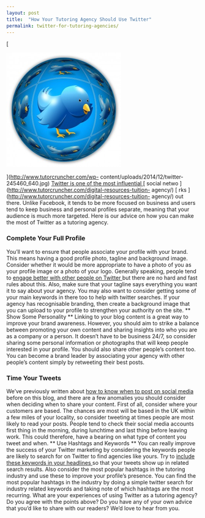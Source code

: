 ```yaml
---
layout: post
title:  "How Your Tutoring Agency Should Use Twitter"
permalink: twitter-for-tutoring-agencies/
---
```

[

<div class="img-holder full-width">
   <img src="/img/blogs/twitter-245460_640-300x300.jpg" alt-text="Twitter "/>
</div>

](http://www.tutorcruncher.com/wp-
content/uploads/2014/12/twitter-245460_640.jpg) [ Twitter is one of the most
influential ](http://www.tutorcruncher.com/digital-resources-tuition-agency/)
[ social netwo ](http://www.tutorcruncher.com/digital-resources-tuition-
agency/) [ rks ](http://www.tutorcruncher.com/digital-resources-tuition-
agency/) out there. Unlike Facebook, it tends to be more focused on business
and users tend to keep business and personal profiles separate, meaning that
your audience is much more targeted. Here is our advice on how you can make
the most of Twitter as a tutoring agency. 

### Complete Your Full Profile

You’ll want to ensure that people associate your profile with your brand. This
means having a good profile photo, tagline and background image. Consider
whether it would be more appropriate to have a photo of you as your profile
image or a photo of your logo. Generally speaking, people tend to [ engage
better with other people on Twitter
](http://www.tutorcruncher.com/5_core_marketing_activities_focus/) but there
are no hard and fast rules about this. Also, make sure that your tagline says
everything you want it to say about your agency. You may also want to consider
getting some of your main keywords in there too to help with twitter searches.
If your agency has recognisable branding, then create a background image that
you can upload to your profile to strengthen your authority on the site. **
Show Some Personality ** Linking to your blog content is a great way to
improve your brand awareness. However, you should aim to strike a balance
between promoting your own content and sharing insights into who you are as a
company or a person. It doesn’t have to be business 24/7, so consider sharing
some personal information or photographs that will keep people interested in
your profile. You should also share other people’s content too. You can become
a brand leader by associating your agency with other people’s content simply
by retweeting their best posts. 

### Time Your Tweets

We’ve previously
written about [ how to know when to post on social media
](http://www.tutorcruncher.com/know-post-social-media-2/) before on this blog,
and there are a few anomalies you should consider when deciding when to share
your content. First of all, consider where your customers are based. The
chances are most will be based in the UK within a few miles of your locality,
so consider tweeting at times people are most likely to read your posts.
People tend to check their social media accounts first thing in the morning,
during lunchtime and last thing before leaving work. This could therefore,
have a bearing on what type of content you tweet and when. ** Use Hashtags and
Keywords ** You can really improve the success of your Twitter marketing by
considering the keywords people are likely to search for on Twitter to find
agencies like yours. Try to [ include these keywords in your headlines
](http://www.tutorcruncher.com/optimize-tutoring-agencys-blog/) so that your
tweets show up in related search results. Also consider the most popular
hashtags in the tutoring industry and use these to improve your profile’s
presence. You can find the most popular hashtags in the industry by doing a
simple twitter search for industry related keywords and taking note of which
hashtags are the most recurring. What are your experiences of using Twitter as
a tutoring agency? Do you agree with the points above? Do you have any of your
own advice that you’d like to share with our readers? We’d love to hear from
you.
